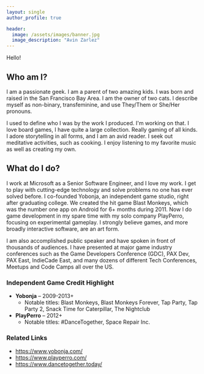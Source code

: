```yaml
---
layout: single
author_profile: true

header:
  image: /assets/images/banner.jpg
  image_description: "Avin Zarlez"
---
```


Hello!

## Who am I?

I am a passionate geek. I am a parent of two amazing kids. I was born and raised in the San Francisco Bay Area. I am the owner of two cats. I describe myself as non-binary, transfeminine, and use They/Them or She/Her pronouns.

I used to define who I was by the work I produced. I'm working on that. I love board games, I have quite a large collection. Really gaming of all kinds. I adore storytelling in all forms, and I am an avid reader. I seek out meditative activities, such as cooking. I enjoy listening to my favorite music as well as creating my own.

## What do I do?

I work at Microsoft as a Senior Software Engineer, and I love my work. I get to play with cutting-edge technology and solve problems no one has ever solved before. I co-founded Yobonja, an independent game studio, right after graduating college. We created the hit game Blast Monkeys, which was the number one app on Android for 6+ months during 2011. Now I do game development in my spare time with my solo company PlayPerro, focusing on experimental gameplay. I strongly believe games, and more broadly interactive software, are an art form.

I am also accomplished public speaker and have spoken in front of thousands of audiences. I have presented at major game industry conferences such as the Game Developers Conference (GDC), PAX Dev, PAX East, IndieCade East, and many dozens of different Tech Conferences, Meetups and Code Camps all over the US.


### Independent Game Credit Highlight

* **Yobonja** – 2009-2013+
  * Notable titles: Blast Monkeys, Blast Monkeys Forever, Tap Party, Tap Party 2, Snack Time for Caterpillar, The Nightclub
* **PlayPerro** – 2012+
  * Notable titles: #DanceTogether, Space Repair Inc.


### Related Links

* <https://www.yobonja.com/>
* <https://www.playperro.com/>
* <https://www.dancetogether.today/>
